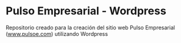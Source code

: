 # Pulso Empresarial - Wordpress

Repositorio creado para la creación del sitio web Pulso Empresarial (www.pulsoe.com) utilizando Wordpress